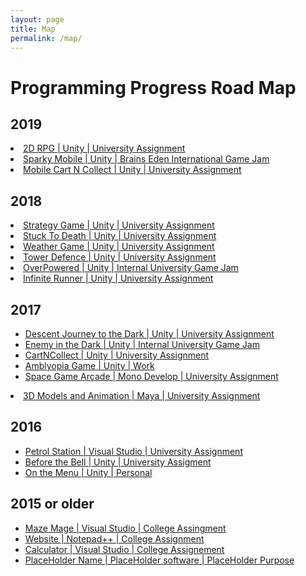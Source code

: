 ```yaml
---
layout: page
title: Map
permalink: /map/
---
```


<h1>Programming Progress Road Map</h1>

<h2>2019</h2>
<li><a href="https://dominikwaldowski5510.github.io/Dominik_Waldowski_Porfolio/porfolio/update/2019/01/19/2DRPG.html">2D RPG | Unity | University Assignment </a></li>
<li><a href="https://dominikwaldowski5510.github.io/Dominik_Waldowski_Porfolio/porfolio/update/2019/01/19/SparkyMobile.html">Sparky Mobile | Unity | Brains Eden International Game Jam</a></li>
<li><a href="https://dominikwaldowski5510.github.io/Dominik_Waldowski_Porfolio/porfolio/update/2019/01/19/CartNCollectMobile.html">Mobile Cart N Collect | Unity | University Assignment </a></li>
<h2>2018</h2>
<li><a href="https://dominikwaldowski5510.github.io/Dominik_Waldowski_Porfolio/porfolio/update/2018/01/18/StrategyGame.html">Strategy Game | Unity | University Assignment</a></li>
<li><a href="https://dominikwaldowski5510.github.io/Dominik_Waldowski_Porfolio/porfolio/update/2018/01/18/HotPotato.html">Stuck To Death | Unity | University Assignment </a></li>
<li><a href="https://dominikwaldowski5510.github.io/Dominik_Waldowski_Porfolio/porfolio/update/2018/01/18/WeatherGame.html">Weather Game | Unity | University Assignment </a></li>
<li><a href="https://dominikwaldowski5510.github.io/Dominik_Waldowski_Porfolio/porfolio/update/2018/01/18/TowerDefence.html">Tower Defence | Unity | University Assignment</a></li>
<li><a href="https://dominikwaldowski5510.github.io/Dominik_Waldowski_Porfolio/porfolio/update/2018/01/18/OverPowered.html">OverPowered | Unity | Internal University Game Jam</a></li>
<li><a href="https://dominikwaldowski5510.github.io/Dominik_Waldowski_Porfolio/porfolio/update/2018/06/06/InfiniteRunner.html">Infinite Runner | Unity | University Assignment</a></li>
<h2>2017</h2>
<ul>
  <li><a href="https://dominikwaldowski5510.github.io/Dominik_Waldowski_Porfolio/porfolio/update/2017/01/17/DescentJourneyInTheDark.html">Descent Journey to the Dark | Unity | University Assignment</a></li>
  <li><a href="https://dominikwaldowski5510.github.io/Dominik_Waldowski_Porfolio/porfolio/update/2017/01/17/EnemyInTheDark.html">Enemy in the Dark | Unity | Internal University Game Jam</a></li>
  <li><a href="https://dominikwaldowski5510.github.io/Dominik_Waldowski_Porfolio/porfolio/update/2017/01/17/CartNCollect.html">CartNCollect | Unity | University Assignment</a></li>
  <li><a href="https://dominikwaldowski5510.github.io/Dominik_Waldowski_Porfolio/porfolio/update/2017/01/17/AmblyopiaGame.html"> Amblyopia Game | Unity | Work </a></li>
  <li><a href="https://dominikwaldowski5510.github.io/Dominik_Waldowski_Porfolio/porfolio/update/2017/01/17/MonoDevelopGame.html"> Space Game Arcade | Mono Develop | University Assignment</a></li>
  </ul>
    <li><a href=""> 3D Models and Animation | Maya | University Assignment</a></li>
  </ul>
<h2>2016</h2>
<ul>
  <li><a href="https://dominikwaldowski5510.github.io/Dominik_Waldowski_Porfolio/porfolio/update/2016/01/16/PetrolGame.html">Petrol Station  | Visual Studio | University Assignment</a></li>
  <li><a href="https://dominikwaldowski5510.github.io/Dominik_Waldowski_Porfolio/porfolio/update/2016/01/01/BeforeTheBell.html">Before the Bell | Unity | University Assigment</a> </li>
  <li><a href="https://dominikwaldowski5510.github.io/Dominik_Waldowski_Porfolio/porfolio/update/2016/01/16/OnTheMenu.html">On the Menu | Unity | Personal</a></li>
  </ul>
<h2> 2015 or older</h2>
<ul>
  <li><a href="">Maze Mage  | Visual Studio | College Assingment</a></li>
  <li><a href="">Website | Notepad++ | College Assignment</a> </li>
  <li><a href="https://dominikwaldowski5510.github.io/Dominik_Waldowski_Porfolio/porfolio/update/2015/01/15/Calculator.html">Calculator | Visual Studio | College Assignement</a></li>
  <li><a href="">PlaceHolder Name | PlaceHolder software | PlaceHolder Purpose</a></li>
  </ul>





